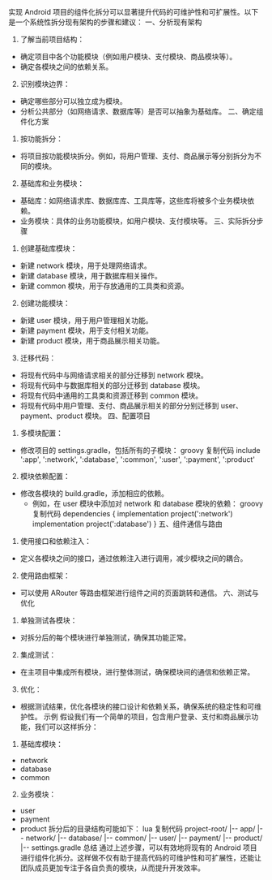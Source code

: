 实现 Android 项目的组件化拆分可以显著提升代码的可维护性和可扩展性。以下是一个系统性拆分现有架构的步骤和建议：
一、分析现有架构
1. 了解当前项目结构：
  - 确定项目中各个功能模块（例如用户模块、支付模块、商品模块等）。
  - 确定各模块之间的依赖关系。
2. 识别模块边界：
  - 确定哪些部分可以独立成为模块。
  - 分析公共部分（如网络请求、数据库等）是否可以抽象为基础库。
二、确定组件化方案
1. 按功能拆分：
  - 将项目按功能模块拆分。例如，将用户管理、支付、商品展示等分别拆分为不同的模块。
2. 基础库和业务模块：
  - 基础库：如网络请求库、数据库库、工具库等，这些库将被多个业务模块依赖。
  - 业务模块：具体的业务功能模块，如用户模块、支付模块等。
三、实际拆分步骤
1. 创建基础库模块：
  - 新建 network 模块，用于处理网络请求。
  - 新建 database 模块，用于数据库相关操作。
  - 新建 common 模块，用于存放通用的工具类和资源。
2. 创建功能模块：
  - 新建 user 模块，用于用户管理相关功能。
  - 新建 payment 模块，用于支付相关功能。
  - 新建 product 模块，用于商品展示相关功能。
3. 迁移代码：
  - 将现有代码中与网络请求相关的部分迁移到 network 模块。
  - 将现有代码中与数据库相关的部分迁移到 database 模块。
  - 将现有代码中通用的工具类和资源迁移到 common 模块。
  - 将现有代码中用户管理、支付、商品展示相关的部分分别迁移到 user、payment、product 模块。
四、配置项目
1. 多模块配置：
  - 修改项目的 settings.gradle，包括所有的子模块：
groovy
复制代码
include ':app', ':network', ':database', ':common', ':user', ':payment', ':product'
2. 模块依赖配置：
  - 修改各模块的 build.gradle，添加相应的依赖。
    - 例如，在 user 模块中添加对 network 和 database 模块的依赖：
groovy
复制代码
dependencies {
    implementation project(':network')
    implementation project(':database')
}
五、组件通信与路由
1. 使用接口和依赖注入：
  - 定义各模块之间的接口，通过依赖注入进行调用，减少模块之间的耦合。
2. 使用路由框架：
  - 可以使用 ARouter 等路由框架进行组件之间的页面跳转和通信。
六、测试与优化
1. 单独测试各模块：
  - 对拆分后的每个模块进行单独测试，确保其功能正常。
2. 集成测试：
  - 在主项目中集成所有模块，进行整体测试，确保模块间的通信和依赖正常。
3. 优化：
  - 根据测试结果，优化各模块的接口设计和依赖关系，确保系统的稳定性和可维护性。
示例
假设我们有一个简单的项目，包含用户登录、支付和商品展示功能，我们可以这样拆分：
1. 基础库模块：
  - network
  - database
  - common
2. 业务模块：
  - user
  - payment
  - product
拆分后的目录结构可能如下：
lua
复制代码
project-root/
|-- app/
|-- network/
|-- database/
|-- common/
|-- user/
|-- payment/
|-- product/
|-- settings.gradle
总结
通过上述步骤，可以有效地将现有的 Android 项目进行组件化拆分。这样做不仅有助于提高代码的可维护性和可扩展性，还能让团队成员更加专注于各自负责的模块，从而提升开发效率。
